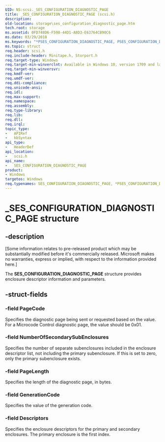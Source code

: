 ```yaml
---
UID: NS:scsi._SES_CONFIGURATION_DIAGNOSTIC_PAGE
title: _SES_CONFIGURATION_DIAGNOSTIC_PAGE (scsi.h)
description:
old-location: storage\ses_configuration_diagnostic_page.htm
tech.root: storage
ms.assetid: 0FD748D6-F598-44D1-A8D3-E63764CB90C6
ms.date: 03/29/2018
ms.keywords: "*PSES_CONFIGURATION_DIAGNOSTIC_PAGE, PSES_CONFIGURATION_DIAGNOSTIC_PAGE, PSES_CONFIGURATION_DIAGNOSTIC_PAGE structure pointer [Storage Devices], SES_CONFIGURATION_DIAGNOSTIC_PAGE, SES_CONFIGURATION_DIAGNOSTIC_PAGE structure [Storage Devices], _SES_CONFIGURATION_DIAGNOSTIC_PAGE, scsi/PSES_CONFIGURATION_DIAGNOSTIC_PAGE, scsi/SES_CONFIGURATION_DIAGNOSTIC_PAGE, storage.ses_configuration_diagnostic_page"
ms.topic: struct
req.header: scsi.h
req.include-header: Minitape.h, Storport.h
req.target-type: Windows
req.target-min-winverclnt: Available in Windows 10, version 1709 and later versions of Windows.
req.target-min-winversvr: 
req.kmdf-ver: 
req.umdf-ver: 
req.ddi-compliance: 
req.unicode-ansi: 
req.idl: 
req.max-support: 
req.namespace: 
req.assembly: 
req.type-library: 
req.lib: 
req.dll: 
req.irql: 
topic_type:
-	APIRef
-	kbSyntax
api_type:
-	HeaderDef
api_location:
-	scsi.h
api_name:
-	SES_CONFIGURATION_DIAGNOSTIC_PAGE
product:
- Windows
targetos: Windows
req.typenames: SES_CONFIGURATION_DIAGNOSTIC_PAGE, *PSES_CONFIGURATION_DIAGNOSTIC_PAGE
---
```


# _SES_CONFIGURATION_DIAGNOSTIC_PAGE structure


## -description


<p class="CCE_Message">[Some information relates to pre-released product which may be substantially modified before it's commercially released. Microsoft makes no warranties, express or implied, with respect to the information provided here.]

The **SES_CONFIGURATION_DIAGNOSTIC_PAGE** structure provides enclosure descriptor information and parameters.


## -struct-fields




### -field PageCode

Specifies the diagnostic page being sent or requested based on the value. For a Microcode Control diagnostic page, the value should be 0x01.


### -field NumberOfSecondarySubEnclosures

Specifies the number of separate subenclosures included in
the enclosure descriptor list, not including the primary subenclosure. If this is set to zero, only the primary subenclosure exists.


### -field PageLength

Specifies the length of the diagnostic page, in bytes.


### -field GenerationCode

Specifies the value of the generation code.


### -field Descriptors

Specifies the enclosure descriptors for the primary and secondary enclosures. The primary enclosure is the first index.

